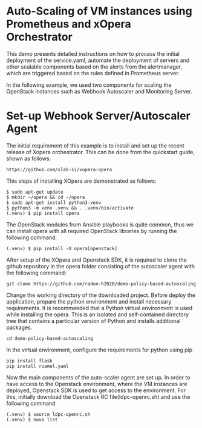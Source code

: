 # Auto-Scaling of VM instances using Prometheus and xOpera Orchestrator
This demo presents detailed instructions on how to process the initial deployment of the service.yaml, automate the deployment of servers and other scalable components based on the alerts from the alertmanager, which are triggered based on the rules defined in Prometheus server.

In the following example, we used two components for scaling the OpenStack instances such as Webhook Autoscaler and Monitoring Server.

# Set-up Webhook Server/Autoscaler Agent
The initial requirement of this example is to install and set up the recent release of  Xopera orchestrator. This can be done from the quickstart guide, shown as follows:
```
https://github.com/xlab-si/xopera-opera

```
This steps of installing XOpera are demonstrated as follows:
```
$ sudo apt-get update
$ mkdir ~/opera && cd ~/opera
$ sudo apt-get install python3-venv
$ python3 -m venv .venv && . .venv/bin/activate
(.venv) $ pip install opera

```
The OpenStack modules from Ansible playbooks is quite common, thus we can install opera with all required OpenStack libraries by running the following command:
```
(.venv) $ pip install -U opera[openstack]
```
After setup of the XOpera and Openstack SDK, it is required to clone the github repository in the opera folder consisting of the autoscaler agent with the following command:
```
git clone https://github.com/radon-h2020/demo-policy-based-autoscaling

```
Change the working directory of the downloaded project. Before deploy the application, prepare the python environment and install necessary requirements. It is recommended that a Python virtual environment is used while installing the opera. This is an isolated and self-contained directory tree that contains a particular version of Python and installs additional packages.
```
cd demo-policy-based-autoscaling

```
In the virtual environment, configure the requirements for python using pip

```
pip install flask
pip install ruamel.yaml

```
Now the main components of the auto-scaler agent are set up. In order to have access to the Openstack environment, where the VM instances are deployed, Openstack SDK is used to get access to the environment. For this, initially download the Openstack RC file(ldpc-openrc.sh) and use the following command

```
(.venv) $ source ldpc-openrc.sh
(.venv) $ nova list

```



